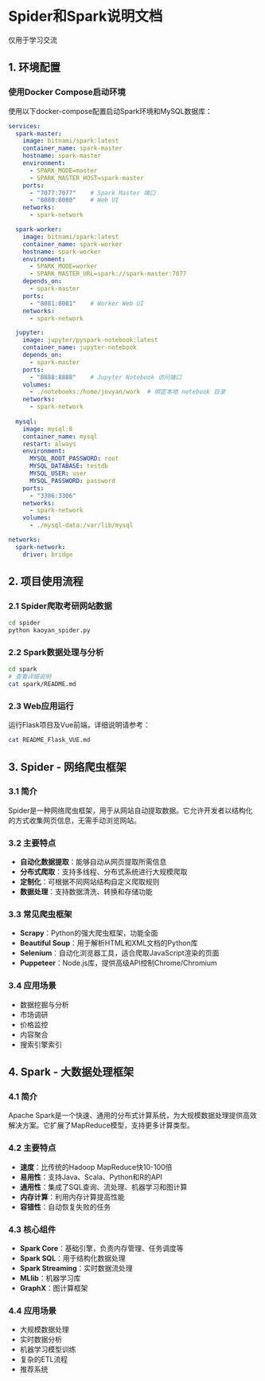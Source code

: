 # Spider和Spark说明文档

仅用于学习交流

## 1. 环境配置

### 使用Docker Compose启动环境

使用以下docker-compose配置启动Spark环境和MySQL数据库：

```yaml
services:
  spark-master:
    image: bitnami/spark:latest
    container_name: spark-master
    hostname: spark-master
    environment:
      - SPARK_MODE=master
      - SPARK_MASTER_HOST=spark-master
    ports:
      - "7077:7077"    # Spark Master 端口
      - "8080:8080"    # Web UI
    networks:
      - spark-network

  spark-worker:
    image: bitnami/spark:latest
    container_name: spark-worker
    hostname: spark-worker
    environment:
      - SPARK_MODE=worker
      - SPARK_MASTER_URL=spark://spark-master:7077
    depends_on:
      - spark-master
    ports:
      - "8081:8081"    # Worker Web UI
    networks:
      - spark-network

  jupyter:
    image: jupyter/pyspark-notebook:latest
    container_name: jupyter-notebook
    depends_on:
      - spark-master
    ports:
      - "8888:8888"    # Jupyter Notebook 访问端口
    volumes:
      - ./notebooks:/home/jovyan/work  # 绑定本地 notebook 目录
    networks:
      - spark-network
  
  mysql:
    image: mysql:8
    container_name: mysql
    restart: always
    environment:
      MYSQL_ROOT_PASSWORD: root
      MYSQL_DATABASE: testdb
      MYSQL_USER: user
      MYSQL_PASSWORD: password
    ports:
      - "3306:3306"
    networks:
      - spark-network
    volumes:
      - ./mysql-data:/var/lib/mysql

networks:
  spark-network:
    driver: bridge
```

## 2. 项目使用流程

### 2.1 Spider爬取考研网站数据

```bash
cd spider
python kaoyan_spider.py
```

### 2.2 Spark数据处理与分析

```bash
cd spark
# 查看详细说明
cat spark/README.md
```

### 2.3 Web应用运行

运行Flask项目及Vue前端，详细说明请参考：
```bash
cat README_Flask_VUE.md
```

## 3. Spider - 网络爬虫框架

### 3.1 简介
Spider是一种网络爬虫框架，用于从网站自动提取数据。它允许开发者以结构化的方式收集网页信息，无需手动浏览网站。

### 3.2 主要特点
- **自动化数据提取**：能够自动从网页提取所需信息
- **分布式爬取**：支持多线程、分布式系统进行大规模爬取
- **定制化**：可根据不同网站结构自定义爬取规则
- **数据处理**：支持数据清洗、转换和存储功能

### 3.3 常见爬虫框架
- **Scrapy**：Python的强大爬虫框架，功能全面
- **Beautiful Soup**：用于解析HTML和XML文档的Python库
- **Selenium**：自动化浏览器工具，适合爬取JavaScript渲染的页面
- **Puppeteer**：Node.js库，提供高级API控制Chrome/Chromium

### 3.4 应用场景
- 数据挖掘与分析
- 市场调研
- 价格监控
- 内容聚合
- 搜索引擎索引

## 4. Spark - 大数据处理框架

### 4.1 简介
Apache Spark是一个快速、通用的分布式计算系统，为大规模数据处理提供高效解决方案。它扩展了MapReduce模型，支持更多计算类型。

### 4.2 主要特点
- **速度**：比传统的Hadoop MapReduce快10-100倍
- **易用性**：支持Java、Scala、Python和R的API
- **通用性**：集成了SQL查询、流处理、机器学习和图计算
- **内存计算**：利用内存计算提高性能
- **容错性**：自动恢复失败的任务

### 4.3 核心组件
- **Spark Core**：基础引擎，负责内存管理、任务调度等
- **Spark SQL**：用于结构化数据处理
- **Spark Streaming**：实时数据流处理
- **MLlib**：机器学习库
- **GraphX**：图计算框架

### 4.4 应用场景
- 大规模数据处理
- 实时数据分析
- 机器学习模型训练
- 复杂的ETL流程
- 推荐系统
